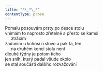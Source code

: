 ```yaml
---
title: "*\_*\_*"
contentType: prose
---
```


Pomalu posouvám prsty po desce stolu  
vnímám to naprosto zřetelně a přesto se kamsi  
     ztrácím  
žadoním u kohosi o slovo a pak ta, ten  
     na druhém konci stolu není  
dlouhé týdny je potom ticho  
jen sníh, který padal všude okolo  
se stal součástí dalšího rozvažování
